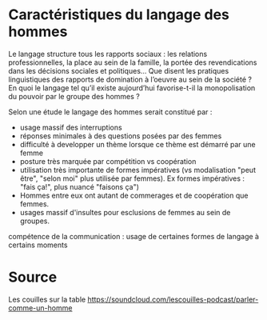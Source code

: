 # Caractéristiques du langage des hommes

Le langage structure tous les rapports sociaux : les relations professionnelles, la place au sein de la famille, la portée des revendications dans les décisions sociales et politiques... Que disent les pratiques linguistiques des rapports de domination à l’oeuvre au sein de la société ? En quoi le langage tel qu’il existe aujourd’hui favorise-t-il la monopolisation du pouvoir par le groupe des hommes ?

Selon une étude le langage des hommes serait constitué par : 
- usage massif des interruptions
- réponses minimales à des questions posées par des femmes
- difficulté à developper un thème lorsque ce thème est démarré par une femme
- posture très marquée par compétition vs coopération
- utilisation très importante de formes impératives (vs modalisation "peut être", "selon moi" plus utilisée par femmes). Ex formes impératives : "fais ça!", plus nuancé "faisons ça")
- Hommes entre eux ont autant de commerages et de coopération que femmes.
- usages massif d'insultes pour esclusions de femmes au sein de groupes.

compétence de la communication : usage de certaines formes de langage à certains moments

# Source
Les couilles sur la table
https://soundcloud.com/lescouilles-podcast/parler-comme-un-homme
